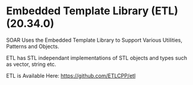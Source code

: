 # Embedded Template Library (ETL) (**20.34.0**)

SOAR Uses the Embedded Template Library to Support Various Utilities, Patterns and Objects.

ETL has STL independant implementations of STL objects and types such as vector, string etc.

ETL is Available Here: https://github.com/ETLCPP/etl
